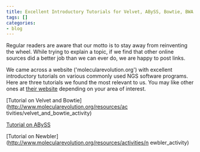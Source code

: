 ```yaml
---
title: Excellent Introductory Tutorials for Velvet, ABySS, Bowtie, BWA and Newbler
tags: []
categories:
- blog
---
```

Regular readers are aware that our motto is to stay away from reinventing the
wheel. While trying to explain a topic, if we find that other online sources
did a better job than we can ever do, we are happy to post links.
<!--more-->

We came across a website ('molecularevolution.org') with excellent
introductory tutorials on various commonly used NGS software programs. Here
are three tutorials we found the most relevant to us. You may like other ones
at [their website](http://www.molecularevolution.org/) depending on your area
of interest.

[Tutorial on Velvet and Bowtie](http://www.molecularevolution.org/resources/ac
tivities/velvet_and_bowtie_activity)

[Tutorial on
ABySS](http://www.molecularevolution.org/resources/activities/ABySS_activity)

[Tutorial on Newbler](http://www.molecularevolution.org/resources/activities/n
ewbler_activity)


